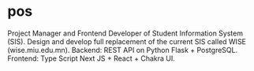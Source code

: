 # pos
Project Manager and Frontend Developer of Student Information System (SIS). Design and develop full replacement of the current SIS called WISE (wise.miu.edu.mn). Backend: REST API on Python Flask + PostgreSQL. Frontend: Type Script Next JS + React + Chakra UI.
